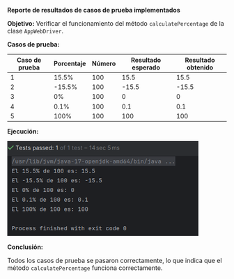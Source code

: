 
**Reporte de resultados de casos de prueba implementados**

**Objetivo:** Verificar el funcionamiento del método `calculatePercentage` de la clase `AppWebDriver`.

**Casos de prueba:**

|Caso de prueba|Porcentaje|Número|Resultado esperado|Resultado obtenido|
|---|---|---|---|---|
|1|15.5%|100|15.5|15.5|
|2|-15.5%|100|-15.5|-15.5|
|3|0%|100|0|0|
|4|0.1%|100|0.1|0.1|
|5|100%|100|100|100|

**Ejecución:**

![Test IMG](https://github.com/croko22/UNSA_ISII_LAB5/blob/master/docs/tests.png)

**Conclusión:**

Todos los casos de prueba se pasaron correctamente, lo que indica que el método `calculatePercentage` funciona correctamente.